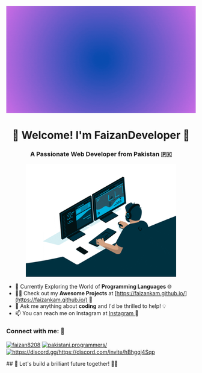 
<p align="center">
  <img src="https://github.com/faizankam/faizankam/blob/main/Gold%20Luxury%20Business%20Logo%20(Facebook%20Cover).gif" alt="logo">
</p>


<h1 align="center">🚀 Welcome! I'm FaizanDeveloper 🌟</h1>
<h3 align="center">A Passionate Web Developer from Pakistan 🇵🇰</h3>
<p align="center">
  <img alt="coding" width="400" src="coding.gif">
</p>

- 🌱 Currently Exploring the World of **Programming Languages** 🌐
- 👨‍💻 Check out my **Awesome Projects** at [https://faizankam.github.io/](https://faizankam.github.io/) 📁
- 💬 Ask me anything about **coding** and I'd be thrilled to help! 💡
- 📫 You can reach me on Instagram at [ Instagram ](https://www.instagram.com/faizan.kambo_h/) 📱

<h3 align="left">Connect with me: 🤝</h3>
<p align="left">
  <a href="https://fb.com/faizan8208" target="blank"><img align="center" src="https://raw.githubusercontent.com/rahuldkjain/github-profile-readme-generator/master/src/images/icons/Social/facebook.svg" alt="faizan8208" height="30" width="30" /></a>
  <a href="https://instagram.com/pakistani.programmers/" target="blank"><img align="center" src="https://raw.githubusercontent.com/rahuldkjain/github-profile-readme-generator/master/src/images/icons/Social/instagram.svg" alt="pakistani.programmers/" height="30" width="30" /></a>
  <a href="https://discord.gg/https://discord.gg/https://discord.com/invite/hBhgqj4Sqp" target="blank"><img align="center" src="https://raw.githubusercontent.com/rahuldkjain/github-profile-readme-generator/master/src/images/icons/Social/discord.svg" alt="https://discord.gg/https://discord.com/invite/hBhgqj4Sqp" height="30" width="30" /></a>
</p>
 ## 🎯 Let's build a brilliant future together! 🌈🚀
